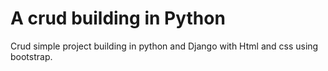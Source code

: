 # A crud building in Python

Crud simple project building in python and Django with Html and css using bootstrap.

